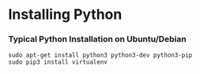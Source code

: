 # Installing Python

### Typical Python Installation on Ubuntu/Debian

    sudo apt-get install python3 python3-dev python3-pip
    sudo pip3 install virtualenv